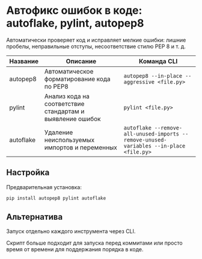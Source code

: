 # Автофикс ошибок в коде: autoflake, pylint, autopep8

Автоматически проверяет код и исправляет мелкие ошибки: лишние пробелы, неправильные отступы, несоответствие стилю PEP 8 и т. д.

| Название   | Описание | Команда CLI |
|------------|----------------------------------|------------------------------|
| autopep8   | Автоматическое форматирование кода по PEP8 | `autopep8 --in-place --aggressive <file.py>` |
| pylint     | Анализ кода на соответствие стандартам и выявление ошибок | `pylint <file.py>` |
| autoflake  | Удаление неиспользуемых импортов и переменных | `autoflake --remove-all-unused-imports --remove-unused-variables --in-place <file.py>` |

## Настройка

Предварительная установка:

```bash
pip install autopep8 pylint autoflake
```

## Альтернатива

Запуск отдельно каждого инструмента через CLI.

Скрипт больше подходит для запуска перед коммитами или просто время от времени для поддержания порядка в коде. 